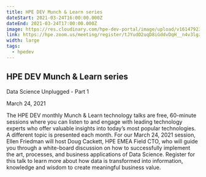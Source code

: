 ```yaml
---
title: HPE DEV Munch & Learn series
dateStart: 2021-03-24T16:00:00.000Z
dateEnd: 2021-03-24T17:00:00.000Z
image: https://res.cloudinary.com/hpe-dev-portal/image/upload/v1614792337/Munch_n_Learn_March_24_512_yrueer.jpg
link: https://hpe.zoom.us/meeting/register/tJYudO2uqD8iGddvDqH__n4v3lgzyAg42FrL
width: large
tags:
  - hpedev
---
```

## HPE DEV Munch & Learn series
Data Science Unplugged - Part 1

March 24, 2021

The HPE DEV monthly Munch & Learn technology talks are free, 60-minute sessions where you can listen to and engage with leading technology experts who offer valuable insights into today’s most popular technologies. A different topic is presented each month. For our March 24, 2021 session, Ellen Friedman will host Doug Cackett, HPE EMEA Field CTO, who will guide you through a white-board discussion on how to successfully implement the art, processes, and business applications of Data Science. Register for this talk to learn more about how data is transformed into information, knowledge and wisdom to create meaningful business value.